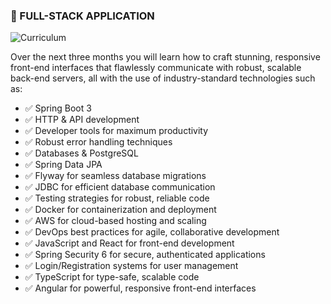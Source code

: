 ### 📌 FULL-STACK APPLICATION

![Curriculum]()


Over the next three months you will learn how to craft stunning, responsive front-end interfaces that flawlessly communicate with robust, scalable back-end servers, all with the use of industry-standard technologies such as:

- ✅ Spring Boot 3
- ✅ HTTP & API development
- ✅ Developer tools for maximum productivity
- ✅ Robust error handling techniques
- ✅ Databases & PostgreSQL
- ✅ Spring Data JPA
- ✅ Flyway for seamless database migrations
- ✅ JDBC for efficient database communication
- ✅ Testing strategies for robust, reliable code
- ✅ Docker for containerization and deployment
- ✅ AWS for cloud-based hosting and scaling
- ✅ DevOps best practices for agile, collaborative development
- ✅ JavaScript and React for front-end development
- ✅ Spring Security 6 for secure, authenticated applications
- ✅ Login/Registration systems for user management
- ✅ TypeScript for type-safe, scalable code
- ✅ Angular for powerful, responsive front-end interfaces
